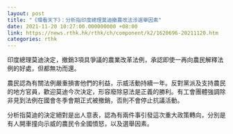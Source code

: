 ```yaml
---
layout: post
title: "《環看天下》：分析指印度總理莫迪撤農改法涉選舉因素"
date: 2021-11-20 10:27:00.000000000 +08:00
link: https://news.rthk.hk/rthk/ch/component/k2/1620696-20211120.htm
categories: rthk
---
```


印度總理莫迪決定，撤銷3項具爭議的農業改革法例，承認即使一再向農民解釋法例的好處，但都無功而還。

農民認為有關法例嚴重損害他們的利益，示威活動持續一年。反對黨派及支持農民的地方官員，歡迎莫迪今次決定，形容廢除惡法是正義的勝利。有工會團體強調除非見到法例在國會冬季會期正式被撤銷，否則不會停止抗議活動。

分析指莫迪的決定絕對是出人意表，認為有兩件事引發這次重大政策轉向，分別是有人開車撞向示威的農民令全國憤怒，以及選舉因素。
